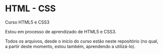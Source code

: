 # HTML - CSS
 Curso HTML5 e CSS3


Estou em processo de aprendizado de HTML5 e CSS3.

Todos os arquivos, desde o início do curso estão neste repositório (no qual, a partir deste momento, estou também, aprendendo a utilizá-lo).
